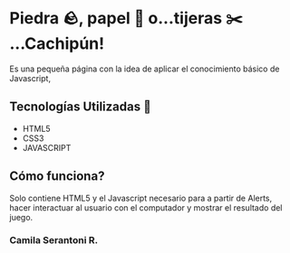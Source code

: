 # Piedra 🪨, papel 🧾 o...tijeras ✂️ ...Cachipún!

Es una pequeña página con la idea de aplicar el conocimiento básico de Javascript, 



## Tecnologías Utilizadas 🧰

- HTML5
- CSS3 
- JAVASCRIPT

## Cómo funciona? 
Solo contiene HTML5 y el Javascript necesario para a partir de Alerts, hacer interactuar al usuario con el computador y mostrar el resultado del juego. 

### Camila Serantoni R. 

